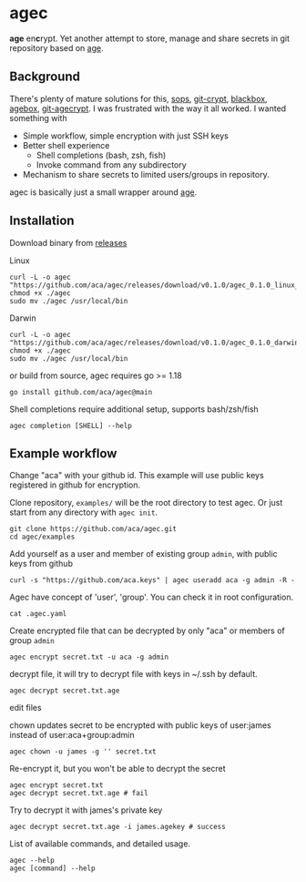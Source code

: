 # agec

**age** en**c**rypt. Yet another attempt to store, manage and share secrets in git repository based on [age](https://github.com/FiloSottile/age).

## Background

There's plenty of mature solutions for this, [sops](https://github.com/mozilla/sops), [git-crypt](https://github.com/AGWA/git-crypt), [blackbox](https://github.com/StackExchange/blackbox), [agebox](https://github.com/slok/agebox), [git-agecrypt](https://github.com/vlaci/git-agecrypt).
I was frustrated with the way it all worked. I wanted something with

- Simple workflow, simple encryption with just SSH keys
- Better shell experience
  - Shell completions (bash, zsh, fish)
  - Invoke command from any subdirectory
- Mechanism to share secrets to limited users/groups in repository.

agec is basically just a small wrapper around [age](https://github.com/FiloSottile/age).

## Installation

Download binary from [releases](https://github.com/aca/agec/releases)

Linux
```
curl -L -o agec "https://github.com/aca/agec/releases/download/v0.1.0/agec_0.1.0_linux_amd64"
chmod +x ./agec
sudo mv ./agec /usr/local/bin
```

Darwin
```
curl -L -o agec "https://github.com/aca/agec/releases/download/v0.1.0/agec_0.1.0_darwin_all"
chmod +x ./agec
sudo mv ./agec /usr/local/bin
```

or build from source, agec requires go >= 1.18
```
go install github.com/aca/agec@main
```

Shell completions require additional setup, supports bash/zsh/fish
```
agec completion [SHELL] --help
```

## Example workflow
Change "aca" with your github id. This example will use public keys registered in github for encryption.

Clone repository, `examples/` will be the root directory to test agec.
Or just start from any directory with `agec init`.
```
git clone https://github.com/aca/agec.git
cd agec/examples
```

Add yourself as a user and member of existing group `admin`, with public keys from github
```
curl -s "https://github.com/aca.keys" | agec useradd aca -g admin -R -
```

Agec have concept of 'user', 'group'. You can check it in root configuration.
```
cat .agec.yaml
```

Create encrypted file that can be decrypted by only "aca" or members of group `admin`
```
agec encrypt secret.txt -u aca -g admin
```

decrypt file, it will try to decrypt file with keys in ~/.ssh by default.
```
agec decrypt secret.txt.age
```

edit files

chown updates secret to be encrypted with public keys of user:james instead of user:aca+group:admin
```
agec chown -u james -g '' secret.txt
```

Re-encrypt it, but you won't be able to decrypt the secret
```
agec encrypt secret.txt
agec decrypt secret.txt.age # fail
```

Try to decrypt it with james's private key
```
agec decrypt secret.txt.age -i james.agekey # success
```

List of available commands, and detailed usage.
```
agec --help
agec [command] --help
```
